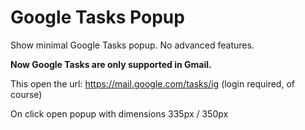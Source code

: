 # Google Tasks Popup
Show minimal Google Tasks popup. No advanced features.

**Now Google Tasks are only supported in Gmail.**

This open the url: https://mail.google.com/tasks/ig (login required, of course)

On click open popup with dimensions 335px / 350px
